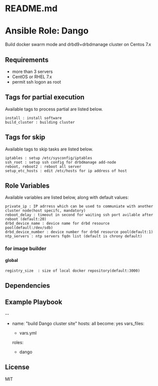 # README.md
# Ansible Role: Dango

Build docker swarm mode and drbd9+drbdmanage cluster on Centos 7.x

## Requirements

- more than 3 servers
- CentOS or RHEL 7.x
- permit ssh logon as root

## Tags for partial execution

Available tags to process partial are listed below.

    install : install software
    build_cluster : building cluster

## Tags for skip
Available tags to skip tasks are listed below.

    iptables : setup /etc/sysconfig/iptables
    ssh_root : setup ssh config for drbdmanage add-node
    reboot, reboot2 : reboot all server
    setup_etc_hosts : edit /etc/hosts for ip address of host

## Role Variables

Available variables are listed below, along with default values:

    private_ip : IP adrress which can be used to communiate with another cluster node(host specifc, mandatory)
    reboot_delay : timeout in second for waiting ssh port avilable after reboot (default:20)
    drbd_device_name : device name for drbd resource pool(default:/dev/sdb)
    drbd_device_number : device number for drbd resource pool(default:1)
    ntp_servers : ntp servers fqdn list (default is chrony default)

### for image builder
#### global
    registry_size  : size of local docker repository(default:3000)

## Dependencies

## Example Playbook

--
- name: "build Dango cluster site"
  hosts: all
  become: yes
  vars_files:
    - vars.yml

  roles:
    - dango

## License

MIT
